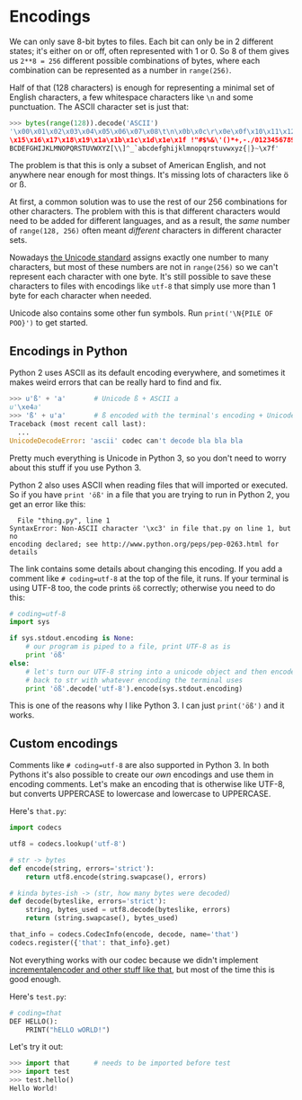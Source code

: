 # Encodings

We can only save 8-bit bytes to files. Each bit can only be in 2 different
states; it's either on or off, often represented with 1 or 0. So 8 of them gives
us `2**8 = 256` different possible combinations of bytes, where each combination
can be represented as a number in `range(256)`.

Half of that (128 characters) is enough for representing a minimal set of
English characters, a few whitespace characters like `\n` and some punctuation.
The ASCII character set is just that:

```python
>>> bytes(range(128)).decode('ASCII')
'\x00\x01\x02\x03\x04\x05\x06\x07\x08\t\n\x0b\x0c\r\x0e\x0f\x10\x11\x12\x13\x14
\x15\x16\x17\x18\x19\x1a\x1b\x1c\x1d\x1e\x1f !"#$%&\'()*+,-./0123456789:;<=>?@A
BCDEFGHIJKLMNOPQRSTUVWXYZ[\\]^_`abcdefghijklmnopqrstuvwxyz{|}~\x7f'
```

The problem is that this is only a subset of American English, and not anywhere
near enough for most things. It's missing lots of characters like ö or ß.

At first, a common solution was to use the rest of our 256 combinations for
other characters. The problem with this is that different characters would need
to be added for different languages, and as a result, the *same* number of
`range(128, 256)` often meant *different* characters in different
character sets.

Nowadays [the Unicode standard][] assigns exactly one number to many characters,
but most of these numbers are not in `range(256)` so we can't represent each
character with one byte. It's still possible to save these characters to files
with encodings like `utf-8` that simply use more than 1 byte for each character
when needed.

Unicode also contains some other fun symbols. Run `print('\N{PILE OF POO}')` to
get started.

[the Unicode standard]: http://www.unicode.org/standard/WhatIsUnicode.html

## Encodings in Python

Python 2 uses ASCII as its default encoding everywhere, and sometimes it makes
weird errors that can be really hard to find and fix.

```python
>>> u'ß' + 'a'       # Unicode ß + ASCII a
u'\xe4a'
>>> 'ß' + u'a'       # ß encoded with the terminal's encoding + Unicode a
Traceback (most recent call last):
  ...
UnicodeDecodeError: 'ascii' codec can't decode bla bla bla
```

Pretty much everything is Unicode in Python 3, so you don't need to worry about
this stuff if you use Python 3.

Python 2 also uses ASCII when reading files that will imported or executed. So
if you have `print 'öß'` in a file that you are trying to run in Python 2, you
get an error like this:

      File "thing.py", line 1
    SyntaxError: Non-ASCII character '\xc3' in file that.py on line 1, but no
    encoding declared; see http://www.python.org/peps/pep-0263.html for details

The link contains some details about changing this encoding. If you add a
comment like `# coding=utf-8` at the top of the file, it runs. If your terminal
is using UTF-8 too, the code prints `öß` correctly; otherwise you need to do
this:

```python
# coding=utf-8
import sys

if sys.stdout.encoding is None:
    # our program is piped to a file, print UTF-8 as is
    print 'öß'
else:
    # let's turn our UTF-8 string into a unicode object and then encode that
    # back to str with whatever encoding the terminal uses
    print 'öß'.decode('utf-8').encode(sys.stdout.encoding)
```

This is one of the reasons why I like Python 3. I can just `print('öß')` and it works.

## Custom encodings

Comments like `# coding=utf-8` are also supported in Python 3. In both Pythons
it's also possible to create our *own* encodings and use them in encoding
comments. Let's make an encoding that is otherwise like UTF-8, but converts
UPPERCASE to lowercase and lowercase to UPPERCASE.

Here's `that.py`:

```python
import codecs

utf8 = codecs.lookup('utf-8')

# str -> bytes
def encode(string, errors='strict'):
    return utf8.encode(string.swapcase(), errors)

# kinda bytes-ish -> (str, how many bytes were decoded)
def decode(byteslike, errors='strict'):
    string, bytes_used = utf8.decode(byteslike, errors)
    return (string.swapcase(), bytes_used)

that_info = codecs.CodecInfo(encode, decode, name='that')
codecs.register({'that': that_info}.get)
```

Not everything works with our codec because we didn't implement
[incrementalencoder and other stuff like that][CodecInfo], but most of the time
this is good enough.

Here's `test.py`:

```python
# coding=that
DEF HELLO():
    PRINT("hELLO wORLD!")
```

Let's try it out:

```python
>>> import that      # needs to be imported before test
>>> import test
>>> test.hello()
Hello World!
```

[CodecInfo]: https://docs.python.org/3/library/codecs.html#codecs.CodecInfo
